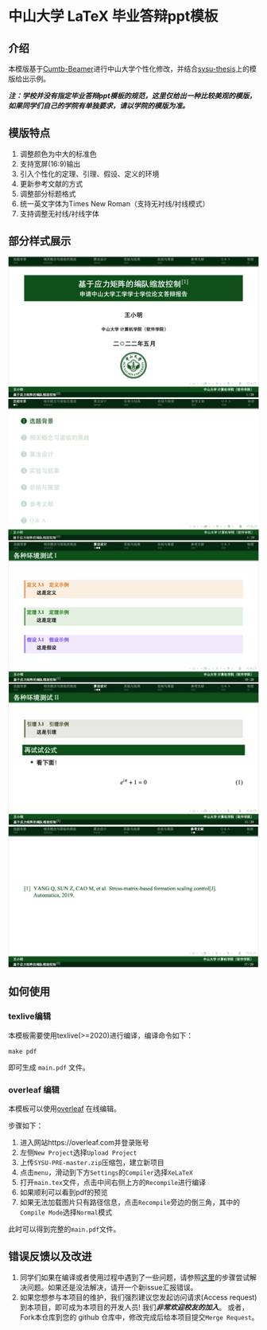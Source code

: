 # 中山大学 LaTeX 毕业答辩ppt模板

## 介绍

本模版基于[Cumtb-Beamer](https://github.com/JinLingxi/Cumtb-Beamer)进行中山大学个性化修改，并结合[sysu-thesis](https://github.com/SYSU-SCC/sysu-thesis)上的模版给出示例。

***注：学校并没有指定毕业答辩ppt模板的规范，这里仅给出一种比较美观的模版，如果同学们自己的学院有单独要求，请以学院的模版为准。***

## 模版特点

1. 调整颜色为中大的标准色
2. 支持宽屏(16:9)输出
3. 引入个性化的定理、引理、假设、定义的环境
4. 更新参考文献的方式
5. 调整部分标题格式
6. 统一英文字体为Times New Roman（支持无衬线/衬线模式）
7. 支持调整无衬线/衬线字体

## 部分样式展示



<div style="align: center">
<img src="https://github.com/Lovely-XPP/SYSU-PRE/blob/main/demo/1.png">
</div>

<div style="align: center">
<img src="https://github.com/Lovely-XPP/SYSU-PRE/blob/main/demo/2.png">
</div>

<div style="align: center">
<img src="https://github.com/Lovely-XPP/SYSU-PRE/blob/main/demo/3.png">
</div>

<div style="align: center">
<img src="https://github.com/Lovely-XPP/SYSU-PRE/blob/main/demo/4.png">
</div>

<div style="align: center">
<img src="https://github.com/Lovely-XPP/SYSU-PRE/blob/main/demo/5.png">
</div>


## 如何使用

### texlive编辑

本模板需要使用texlive(>=2020)进行编译，编译命令如下：

```
make pdf
```

即可生成 `main.pdf` 文件。



### overleaf 编辑

本模板可以使用[overleaf](https://www.overleaf.com/) 在线编辑。

步骤如下：

1. 进入网站https://overleaf.com并登录账号
2. 左侧`New Project`选择`Upload Project`
3. 上传`SYSU-PRE-master.zip`压缩包，建立新项目
4. 点击`menu`，滑动到下方`Settings`的`Compiler`选择`XeLaTeX`
5. 打开`main.tex`文件，点击中间右侧上方的`Recompile`进行编译
6. 如果顺利可以看到pdf的预览
7. 如果无法加载图片只有路径信息，点击`Recompile`旁边的倒三角，其中的`Compile Mode`选择`Normal`模式

此时可以得到完整的`main.pdf`文件。


## 错误反馈以及改进

1. 同学们如果在编译或者使用过程中遇到了一些问题，请参照[这里](ihttps://github.com/ryanhanwu/How-To-Ask-Questions-The-Smart-Way)的步骤尝试解决问题。如果还是没法解决，请开一个新issue汇报错误。
1. 如果您想参与本项目的维护，我们强烈建议您发起访问请求(Access request)到本项目，即可成为本项目的开发人员! 我们***非常欢迎校友的加入***。
   或者，Fork本仓库到您的 github 仓库中，修改完成后给本项目提交`Merge Request`。
